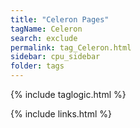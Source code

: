 ```yaml
---
title: "Celeron Pages"
tagName: Celeron
search: exclude
permalink: tag_Celeron.html
sidebar: cpu_sidebar
folder: tags
---
```

{% include taglogic.html %}

{% include links.html %}
